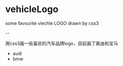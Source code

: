 # vehicleLogo
some favourite viechle LOGO drawn by css3 

--

用css3画一些喜欢的汽车品牌logo，目前画了奥迪和宝马
- audi
- bmw
